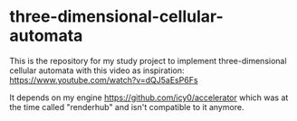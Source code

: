 # three-dimensional-cellular-automata
This is the repository for my study project to implement three-dimensional cellular automata with this video as inspiration: https://www.youtube.com/watch?v=dQJ5aEsP6Fs

It depends on my engine https://github.com/icy0/accelerator which was at the time called "renderhub" and isn't compatible to it anymore.
